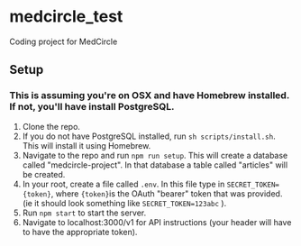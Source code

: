 # medcircle_test
Coding project for MedCircle

## Setup

### This is assuming you're on OSX and have Homebrew installed. If not, you'll have install PostgreSQL.

1. Clone the repo.
2. If you do not have PostgreSQL installed, run `sh scripts/install.sh`. This will install it using Homebrew.
3. Navigate to the repo and run `npm run setup`. This will create a database called "medcircle-project". In that database a table called "articles" will be created.
4. In your root, create a file called `.env`. In this file type in `SECRET_TOKEN={token}`, where `{token}`is the OAuth "bearer" token that was provided. (ie it should look something like `SECRET_TOKEN=123abc` ).
5. Run `npm start` to start the server.
6. Navigate to localhost:3000/v1 for API instructions (your header will have to have the appropriate token). 